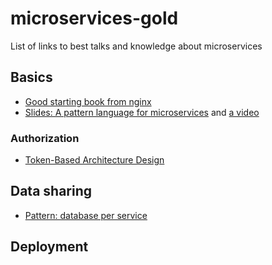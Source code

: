 # microservices-gold
List of links to best talks and knowledge about microservices

## Basics
- [Good starting book from nginx](https://www.nginx.com/resources/library/designing-deploying-microservices/)
- [Slides: A pattern language for microservices](http://www.slideshare.net/chris.e.richardson/a-pattern-language-for-microservices-melbourne) and [a video](https://www.youtube.com/watch?v=1mcVQhbkA2U)

### Authorization
- [Token-Based Architecture Design](https://www.youtube.com/watch?v=xgkNe6R4Un0)


## Data sharing
- [Pattern: database per service](http://microservices.io/patterns/data/database-per-service.html)

## Deployment



